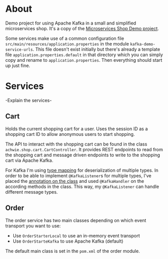 # About

Demo project for using Apache Kafka in a small and simplified microservices shop. It's a copy of the [Microservices Shop Demo project](http://github.com/achwie/microservices-shop-demo).

Some services make use of a common configuration file `src/main/resources/application.properties` in the module `kafka-demo-service-urls`. This file doesn't exist initially but there's already a template file `application.properties.default` in that directory which you can simply copy and rename to `application.properties`. Then everything should start up just fine.

# Services

-Explain the services-

## Cart
Holds the current shopping cart for a user. Uses the session ID as a shopping cart ID to allow anonymous users to start shopping. 

The API to interact with the shopping cart can be found in the class `achwie.shop.cart.CartController`. It provides REST endpoints to read from the shopping cart and message driven endpoints to write to the shopping cart via Apache Kafka.

For Kafka I'm using [type mapping](https://docs.spring.io/spring-kafka/reference/html/#serdes-mapping-types) for deserialization of multiple types. In order to be able to implement `@KafkaListener`s for multiple types, I've placed the [annotation on the class](https://docs.spring.io/spring-kafka/docs/2.1.x/reference/html/_reference.html#class-level-kafkalistener) and used `@KafkaHandler` on the according methods in the class. This way, my `@KafkaListener` can handle different message types.


## Order
The order service has two main classes depending on which event transport you want to use:

* Use `OrderStarterLocal` to use an in-memory event transport
* Use `OrderStarteKafka` to use Apache Kafka (default)

The default main class is set in the `pom.xml` of the order module.

